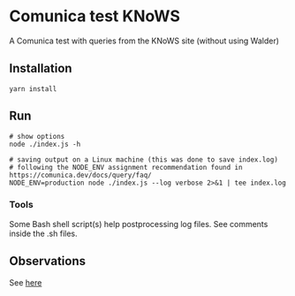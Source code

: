 # Comunica test KNoWS

A Comunica test with queries from the KNoWS site (without using Walder)

## Installation

```
yarn install
```

## Run

```
# show options
node ./index.js -h

# saving output on a Linux machine (this was done to save index.log)
# following the NODE_ENV assignment recommendation found in https://comunica.dev/docs/query/faq/
NODE_ENV=production node ./index.js --log verbose 2>&1 | tee index.log 
```

### Tools

Some Bash shell script(s) help postprocessing log files. See comments inside the .sh files.

## Observations

See [here](OBSERVATIONS.md)
